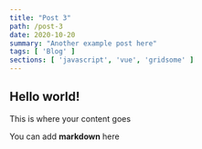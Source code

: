 ```yaml
---
title: "Post 3"
path: /post-3
date: 2020-10-20
summary: "Another example post here"
tags: [ 'Blog' ]
sections: [ 'javascript', 'vue', 'gridsome' ]
---
```


## Hello world!

This is where your content goes

You can add **markdown** here
